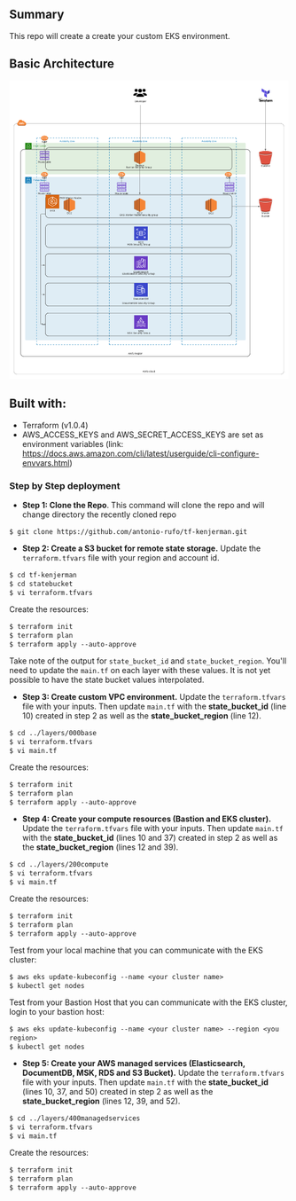 ## Summary

This repo will create a create your custom EKS environment.

## Basic Architecture

![Design](.github/img/tf-kenjerman-final.png)

## Built with:

* Terraform (v1.0.4)
* AWS_ACCESS_KEYS and AWS_SECRET_ACCESS_KEYS are set as environment variables (link: https://docs.aws.amazon.com/cli/latest/userguide/cli-configure-envvars.html)

### Step by Step deployment
* **Step 1: Clone the Repo**. This command will clone the repo and will change directory the recently cloned repo
```shell script
$ git clone https://github.com/antonio-rufo/tf-kenjerman.git
```

* **Step 2: Create a S3 bucket for remote state storage.** Update the `terraform.tfvars` file with your region and account id.
```shell script
$ cd tf-kenjerman
$ cd statebucket
$ vi terraform.tfvars
```
Create the resources:
```shell script
$ terraform init
$ terraform plan
$ terraform apply --auto-approve
```
Take note of the output for `state_bucket_id` and `state_bucket_region`. You'll need to update the `main.tf` on each layer with these values. It is not yet possible to have the state bucket values interpolated.

* **Step 3: Create custom VPC environment.** Update the `terraform.tfvars` file with your inputs. Then update `main.tf` with the **state_bucket_id** (line 10) created in step 2 as well as the **state_bucket_region** (line 12).
```shell script
$ cd ../layers/000base
$ vi terraform.tfvars
$ vi main.tf
```
Create the resources:
```shell script
$ terraform init
$ terraform plan
$ terraform apply --auto-approve
```

* **Step 4: Create your compute resources (Bastion and EKS cluster).** Update the `terraform.tfvars` file with your inputs. Then update `main.tf` with the **state_bucket_id** (lines 10 and 37) created in step 2 as well as the **state_bucket_region** (lines 12 and 39).
```shell script
$ cd ../layers/200compute
$ vi terraform.tfvars
$ vi main.tf
```
Create the resources:
```shell script
$ terraform init
$ terraform plan
$ terraform apply --auto-approve
```

Test from your local machine that you can communicate with the EKS cluster:
```shell script
$ aws eks update-kubeconfig --name <your cluster name>
$ kubectl get nodes
```

Test from your Bastion Host that you can communicate with the EKS cluster, login to your bastion host:
```shell script
$ aws eks update-kubeconfig --name <your cluster name> --region <you region>
$ kubectl get nodes
```

* **Step 5: Create your AWS managed services (Elasticsearch, DocumentDB, MSK, RDS and S3 Bucket).** Update the `terraform.tfvars` file with your inputs. Then update `main.tf` with the **state_bucket_id** (lines 10, 37, and 50) created in step 2 as well as the **state_bucket_region** (lines 12, 39, and 52).
```shell script
$ cd ../layers/400managedservices
$ vi terraform.tfvars
$ vi main.tf
```
Create the resources:
```shell script
$ terraform init
$ terraform plan
$ terraform apply --auto-approve
```
